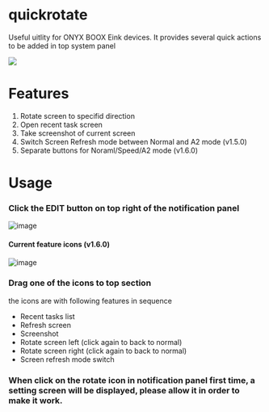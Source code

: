 # quickrotate
Useful uitlity for ONYX BOOX Eink devices. It provides several quick actions to be added in top system panel

[![](https://img.shields.io/endpoint?url=https://apt.izzysoft.de/fdroid/api/v1/shield/info.plateaukao.quickrotate)](https://apt.izzysoft.de/fdroid/index/apk/info.plateaukao.quickrotate)


# Features
1. Rotate screen to specifid direction
2. Open recent task screen
3. Take screenshot of current screen
4. Switch Screen Refresh mode between Normal and A2 mode (v1.5.0)
5. Separate buttons for Noraml/Speed/A2 mode (v1.6.0)


# Usage
### Click the EDIT button on top right of the notification panel
![image](https://user-images.githubusercontent.com/4084738/169665029-131ed1b1-c08a-43bc-aa93-d126331685e6.png)

#### Current feature icons (v1.6.0)
![image](https://user-images.githubusercontent.com/4084738/169697733-532f42bb-7c82-498a-b0b8-55adac4aae6b.png)

### Drag one of the icons to top section
the icons are with following features in sequence
* Recent tasks list
* Refresh screen
* Screenshot
* Rotate screen left (click again to back to normal)
* Rotate screen right (click again to back to normal)
* Screen refresh mode switch

### When click on the **rotate** icon in notification panel first time, a setting screen will be displayed, please allow it in order to make it work.

